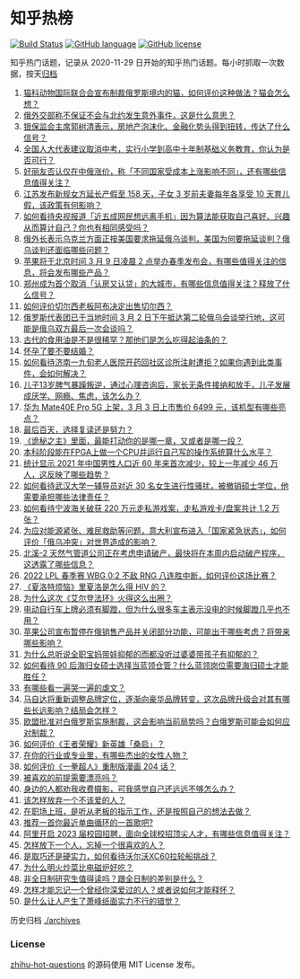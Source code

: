 # 知乎热榜
[![Build Status](https://github.com/ToWeLong/zhihu-hot-questions/workflows/CI/badge.svg)](https://github.com/ToWeLong/zhihu-hot-questions/actions)
[![GitHub language](https://img.shields.io/badge/language-golang-orange.svg)](https://golang.org/)
[![GitHub license](https://img.shields.io/github/license/ToWeLong/zhihu-hot-questions)](https://github.com/ToWeLong/zhihu-hot-questions/blob/main/LICENSE)

知乎热门话题，记录从 2020-11-29 日开始的知乎热门话题。每小时抓取一次数据，按天[归档](./archives)

<!-- BEGIN -->

1. [猫科动物国际联合会宣布制裁俄罗斯境内的猫，如何评价这种做法？猫会怎么想？](https://www.zhihu.com/question/519591337)
1. [俄外交部称不保证不会与北约发生意外事件，这是什么意思？](https://www.zhihu.com/question/519664810)
1. [银保监会主席郭树清表示，房地产泡沫化、金融化势头得到扭转，传达了什么信号？](https://www.zhihu.com/question/519615042)
1. [全国人大代表建议取消中考，实行小学到高中十年制基础义务教育，你认为是否可行？](https://www.zhihu.com/question/519615945)
1. [好丽友否认仅在中俄涨价，称「不同国家受成本上涨影响不同」，还有哪些信息值得关注？](https://www.zhihu.com/question/519538913)
1. [江苏发布新规女方延长产假至 158 天，子女 3 岁前夫妻每年各享受 10 天育儿假，该政策有何影响？](https://www.zhihu.com/question/519411810)
1. [如何看待央视报道「近五成网民想远离手机」因为算法能获取自己喜好、兴趣从而算计自己？你也有相同感受吗？](https://www.zhihu.com/question/519198540)
1. [俄外长表示乌克兰方面正按美国要求拖延俄乌谈判，美国为何要拖延谈判？俄乌谈判还面临哪些问题？](https://www.zhihu.com/question/519635950)
1. [苹果将于北京时间 3 月 9 日凌晨 2 点举办春季发布会，有哪些值得关注的信息，将会发布哪些产品？](https://www.zhihu.com/question/519718832)
1. [郑州成为首个取消「认房又认贷」的大城市，有哪些信息值得关注？释放了什么信号？](https://www.zhihu.com/question/519451799)
1. [如何评价切尔西老板阿布决定出售切尔西？](https://www.zhihu.com/question/519727230)
1. [俄罗斯代表团已于当地时间 3 月 2 日下午抵达第二轮俄乌会谈举行地，这可能是俄乌双方最后一次会谈吗？](https://www.zhihu.com/question/519732360)
1. [古代的食用油是不是很稀罕？那他们是怎么吃得起油条的？](https://www.zhihu.com/question/508694145)
1. [怀孕了要不要结婚？](https://www.zhihu.com/question/519443871)
1. [如何看待济南一九旬老人医院开药回社区诊所注射遭拒？如果你遇到此类事件，会如何解决？](https://www.zhihu.com/question/519430506)
1. [儿子13岁脾气暴躁叛逆，通过心理咨询后，家长无条件接纳和放手，儿子发展成厌学、网瘾、焦虑，该怎么办？](https://www.zhihu.com/question/505633805)
1. [华为 Mate40E Pro 5G 上架，3 月 3 日上市售价 6499 元，该机型有哪些亮点？](https://www.zhihu.com/question/519177128)
1. [最后百天，选择复读还是努力？](https://www.zhihu.com/question/519707464)
1. [《诡秘之主》里面，最能打动你的是哪一章，又或者是哪一段？](https://www.zhihu.com/question/509410155)
1. [本科阶段能在FPGA上做一个CPU并运行自己写的操作系统算什么水平？](https://www.zhihu.com/question/377489812)
1. [统计显示 2021 年中国男性人口近 60 年来首次减少，较上一年减少 46 万人，这反映了哪些趋势？](https://www.zhihu.com/question/519235733)
1. [如何看待武汉大学一辅导员对近 30 名女生进行性骚扰，被撤销硕士学位，他需要承担哪些法律责任？](https://www.zhihu.com/question/519487271)
1. [如何看待宁波海关破获 220 万元走私游戏案，走私游戏卡/盘案共计 1.2 万张？](https://www.zhihu.com/question/519466752)
1. [为应对能源紧张、难民救助等问题，意大利宣布进入「国家紧急状态」，如何评价「俄乌冲突」对世界造成的影响？](https://www.zhihu.com/question/519573933)
1. [北溪-2 天然气管道公司正在考虑申请破产，最快将在本周内启动破产程序，这透露了哪些信息？](https://www.zhihu.com/question/519546665)
1. [2022 LPL 春季赛 WBG 0:2 不敌 RNG 八连胜中断，如何评价这场比赛？](https://www.zhihu.com/question/519637848)
1. [《夏洛特烦恼》里夏洛是怎么得 HIV 的？](https://www.zhihu.com/question/36241063)
1. [为什么这次《艾尔登法环》火得这么出圈？](https://www.zhihu.com/question/519340029)
1. [电动自行车上牌必须有脚蹬，但为什么很多车主表示没电的时候脚蹬几乎也不用？](https://www.zhihu.com/question/467823779)
1. [苹果公司宣布暂停在俄销售产品并关闭部分功能，可能出于哪些考虑？将带来哪些影响？](https://www.zhihu.com/question/519529180)
1. [为什么总听说全职宝妈带娃抑郁的而都没听过婆婆带孩子有抑郁的？](https://www.zhihu.com/question/487454758)
1. [如何看待 90 后海归女硕士选择当蓝领仓管？什么蓝领岗位需要海归硕士才能胜任？](https://www.zhihu.com/question/519275681)
1. [有哪些看一遍哭一遍的虐文？](https://www.zhihu.com/question/441473322)
1. [马自达将重新调整品牌定位，逐渐向豪华品牌转变，这次品牌升级会对其有哪些长远影响？结局会怎样？](https://www.zhihu.com/question/519551470)
1. [欧盟批准对白俄罗斯实施制裁，这会影响当前局势吗？白俄罗斯可能会如何应对制裁？](https://www.zhihu.com/question/519643275)
1. [如何评价《王者荣耀》新英雄「桑启」？](https://www.zhihu.com/question/519567139)
1. [在你的行业或专业里，有哪些杰出的女性人物？](https://www.zhihu.com/question/56797744)
1. [如何评价《一拳超人》重制版漫画 204 话？](https://www.zhihu.com/question/518543493)
1. [被喜欢的前提需要漂亮吗？](https://www.zhihu.com/question/517660434)
1. [身边的人都劝我收费摄影，可我感觉自己还远远不够怎么办？](https://www.zhihu.com/question/512500918)
1. [该怎样放弃一个不该爱的人？](https://www.zhihu.com/question/519518892)
1. [在职场上班，是听从老板的指示工作，还是按照自己的想法去做？](https://www.zhihu.com/question/518971297)
1. [推荐一首你最近单曲循环的一首歌吧?](https://www.zhihu.com/question/518079478)
1. [阿里开启 2023 届校园招聘，面向全球校招顶尖人才，有哪些信息值得关注？](https://www.zhihu.com/question/519242286)
1. [怎样放下一个人，忘掉一个很喜欢的人？](https://www.zhihu.com/question/519471154)
1. [是取巧还是硬实力，如何看待沃尔沃XC60拉轮船挑战？](https://www.zhihu.com/question/519406987)
1. [为什么明火炒菜比电磁炉好吃？](https://www.zhihu.com/question/340697589)
1. [非全日制研究生值得读吗？跟全日制的差别是什么？](https://www.zhihu.com/question/502864410)
1. [怎样才能忘记一个曾经你深爱过的人？或者说如何才能释怀？](https://www.zhihu.com/question/518532839)
1. [是什么让人产生了萧峰纸面实力不行的错觉？](https://www.zhihu.com/question/516048871)

<!-- END -->

历史归档 [./archives](./archives)


### License
[zhihu-hot-questions](https://github.com/towelong/zhihu-hot-questions) 的源码使用 MIT License 发布。